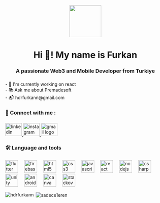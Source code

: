 <div align="center">
  <img height="100" src="https://play-lh.googleusercontent.com/SzRiogsQ06KhScluR51BDQ3E2ImAgcgWJL5Pr0SCZVD9NqZIhIcBHbwjw0gD85KKvOpO=w3840-h2160-rw"  />
</div>

###

<h1 align="center">Hi 👋! My name is Furkan</h1>

###

<h3 align="center">A passionate Web3 and Mobile Developer from Turkiye</h3>
<!-- <p align="left"> <img src="https://komarev.com/ghpvc/?username=hdrfurkann&label=Profile%20views&color=0e75b6&style=flat" alt="hdrfurkann" /> </p> -->

###

<p align="left">- 🔭 I'm currently working on react<br>- 📚 Ask me about Premadesoft<br>- 📬 hdrfurkann@gmail.com</p>

###

<h3 align="left">🔗   Connect with me :</h3>

###

<div align="left">
  <a href="https://www.linkedin.com/in/furkan-h%C4%B1d%C4%B1r-5305422a8/" target="_blank">
    <img src="https://raw.githubusercontent.com/maurodesouza/profile-readme-generator/master/src/assets/icons/social/linkedin/default.svg" width="52" height="40" alt="linkedin logo"  />
  </a>
  <a href="https://www.instagram.com/premadesoft/" target="_blank">
    <img src="https://raw.githubusercontent.com/maurodesouza/profile-readme-generator/master/src/assets/icons/social/instagram/default.svg" width="52" height="40" alt="instagram logo"  />
  </a>
  <a href="mailto:hdrfurkann@gmail.com" target="_blank">
    <img src="https://raw.githubusercontent.com/maurodesouza/profile-readme-generator/master/src/assets/icons/social/gmail/default.svg" width="52" height="40" alt="gmail logo"  />
  </a>
</div>

###

<h3 align="left">🛠 Language and tools</h3>

###

<div align="left">
  <img src="https://cdn.jsdelivr.net/gh/devicons/devicon/icons/flutter/flutter-original.svg" height="40" alt="flutter logo"  />
  <img width="12" />
  <img src="https://cdn.jsdelivr.net/gh/devicons/devicon/icons/firebase/firebase-plain.svg" height="40" alt="firebase logo"  />
  <img width="12" />
  <img src="https://cdn.jsdelivr.net/gh/devicons/devicon/icons/html5/html5-original.svg" height="40" alt="html5 logo"  />
  <img width="12" />
  <img src="https://cdn.simpleicons.org/css3/1572B6" height="40" alt="css3 logo"  />
  <img width="12" />
  <img src="https://cdn.simpleicons.org/javascript/F7DF1E" height="40" alt="javascript logo"  />
  <img width="12" />
  <img src="https://cdn.simpleicons.org/react/61DAFB" height="40" alt="react logo"  />
  <img width="12" />
  <img src="https://cdn.simpleicons.org/nodedotjs/339933" height="40" alt="nodejs logo"  />
  <img width="12" />
  <img src="https://cdn.jsdelivr.net/gh/devicons/devicon/icons/csharp/csharp-original.svg" height="40" alt="csharp logo"  />
  <img width="12" />
  <img src="https://cdn.simpleicons.org/unity/FFFFFF" height="40" alt="unity logo"  />
  <img width="12" />
  <img src="https://cdn.jsdelivr.net/gh/devicons/devicon/icons/androidstudio/androidstudio-original.svg" height="40" alt="androidstudio logo"  />
  <img width="12" />
  <img src="https://cdn.simpleicons.org/canva/00C4CC" height="40" alt="canva logo"  />
  <img width="12" />
  <img src="https://cdn.simpleicons.org/stackoverflow/F58025" height="40" alt="stackoverflow logo"  />
</div>

<div style="background-color: red, padding="20px" ">
<p><img align="left" src="https://github-readme-stats.vercel.app/api/top-langs?username=hdrfurkann&show_icons=true&locale=en&layout=compact" alt="hdrfurkann" /></p>
  <p>&nbsp;<img align="center" src="https://github-readme-stats.vercel.app/api?username=sadece1eren&show_icons=true&locale=en" alt="sadece1eren" /></p>
</div>

###
